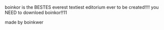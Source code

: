 boinkor is the BESTES everest textiest editorium ever to be created!!!! you NEED to downloed boinkor!!11


made by boinkwer
